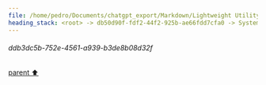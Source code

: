 ```yaml
---
file: /home/pedro/Documents/chatgpt_export/Markdown/Lightweight Utility Libraries.md
heading_stack: <root> -> db50d90f-fdf2-44f2-925b-ae66fdd7cfa0 -> System -> f462c4f4-0c7f-47fb-9237-a7d0ddbed997 -> System -> aaa26b54-0d2d-44d8-a646-0310427be0eb -> User -> ddb3dc5b-752e-4561-a939-b3de8b08d32f
---
```

###### ddb3dc5b-752e-4561-a939-b3de8b08d32f
[parent ⬆️](#aaa26b54-0d2d-44d8-a646-0310427be0eb)
